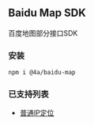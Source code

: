 Baidu Map SDK
---
百度地图部分接口SDK

### 安装
```sh
npm i @4a/baidu-map
```

### 已支持列表
* [普通IP定位](sdk/ip/readme.md)

